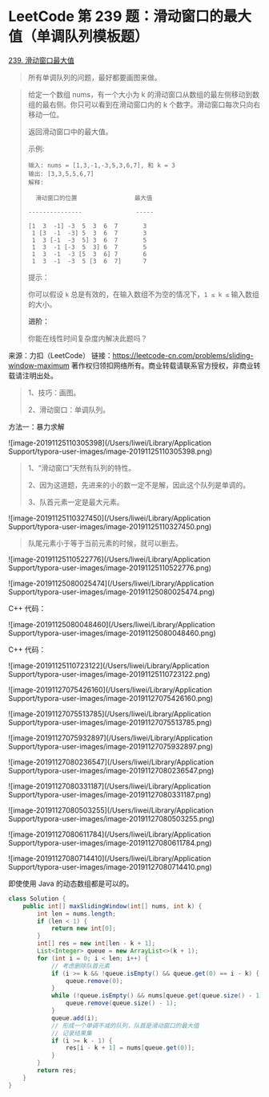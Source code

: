 # LeetCode 第 239 题：滑动窗口的最大值（单调队列模板题）

[239. 滑动窗口最大值](https://leetcode-cn.com/problems/sliding-window-maximum/)

> 所有单调队列的问题，最好都要画图来做。



> 给定一个数组 nums，有一个大小为 k 的滑动窗口从数组的最左侧移动到数组的最右侧。你只可以看到在滑动窗口内的 k 个数字。滑动窗口每次只向右移动一位。
>
> 返回滑动窗口中的最大值。
>
> 示例:
>
> ```
> 输入: nums = [1,3,-1,-3,5,3,6,7], 和 k = 3
> 输出: [3,3,5,5,6,7] 
> 解释: 
> 
>   滑动窗口的位置                最大值
> 
> ---------------               -----
> 
> [1  3  -1] -3  5  3  6  7       3
>  1 [3  -1  -3] 5  3  6  7       3
>  1  3 [-1  -3  5] 3  6  7       5
>  1  3  -1 [-3  5  3] 6  7       5
>  1  3  -1  -3 [5  3  6] 7       6
>  1  3  -1  -3  5 [3  6  7]      7
> ```
>
> 
>
>
> 提示：
>
> 你可以假设 `k` 总是有效的，在输入数组不为空的情况下，`1 ≤ k ≤` 输入数组的大小。
>
> **进阶：**
>
> 你能在线性时间复杂度内解决此题吗？

来源：力扣（LeetCode）
链接：https://leetcode-cn.com/problems/sliding-window-maximum
著作权归领扣网络所有。商业转载请联系官方授权，非商业转载请注明出处。

> 1、技巧：画图。
>
> 2、滑动窗口：单调队列。



方法一：暴力求解

![image-20191125110305398](/Users/liwei/Library/Application Support/typora-user-images/image-20191125110305398.png)

> 1、“滑动窗口”天然有队列的特性。
>
> 2、因为这道题，先进来的小的数一定不是解，因此这个队列是单调的。
>
> 3、队首元素一定是最大元素。

![image-20191125110327450](/Users/liwei/Library/Application Support/typora-user-images/image-20191125110327450.png)

> 队尾元素小于等于当前元素的时候，就可以删去。

![image-20191125110522776](/Users/liwei/Library/Application Support/typora-user-images/image-20191125110522776.png)



![image-20191125080025474](/Users/liwei/Library/Application Support/typora-user-images/image-20191125080025474.png)

C++ 代码：

![image-20191125080048460](/Users/liwei/Library/Application Support/typora-user-images/image-20191125080048460.png)

C++ 代码：

![image-20191125110723122](/Users/liwei/Library/Application Support/typora-user-images/image-20191125110723122.png)





![image-20191127075426160](/Users/liwei/Library/Application Support/typora-user-images/image-20191127075426160.png)

![image-20191127075513785](/Users/liwei/Library/Application Support/typora-user-images/image-20191127075513785.png)

![image-20191127075932897](/Users/liwei/Library/Application Support/typora-user-images/image-20191127075932897.png)

![image-20191127080236547](/Users/liwei/Library/Application Support/typora-user-images/image-20191127080236547.png)



![image-20191127080331187](/Users/liwei/Library/Application Support/typora-user-images/image-20191127080331187.png)



![image-20191127080503255](/Users/liwei/Library/Application Support/typora-user-images/image-20191127080503255.png)

![image-20191127080611784](/Users/liwei/Library/Application Support/typora-user-images/image-20191127080611784.png)

![image-20191127080714410](/Users/liwei/Library/Application Support/typora-user-images/image-20191127080714410.png)





即使使用 Java 的动态数组都是可以的。

```java
class Solution {
    public int[] maxSlidingWindow(int[] nums, int k) {
        int len = nums.length;
        if (len < 1) {
            return new int[0];
        }
        int[] res = new int[len - k + 1];
        List<Integer> queue = new ArrayList<>(k + 1);
        for (int i = 0; i < len; i++) {
            // 考虑删除队首元素
            if (i >= k && !queue.isEmpty() && queue.get(0) == i - k) {
                queue.remove(0);
            }
            while (!queue.isEmpty() && nums[queue.get(queue.size() - 1)] < nums[i]) {
                queue.remove(queue.size() - 1);
            }
            queue.add(i);
            // 形成一个单调不减的队列，队首是滑动窗口的最大值
            // 记录结果集
            if (i >= k - 1) {
                res[i - k + 1] = nums[queue.get(0)];
            }
        }
        return res;
    }
}
```

